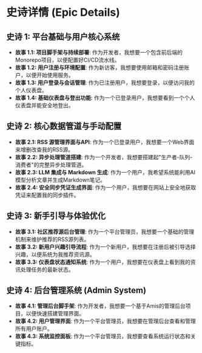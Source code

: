# 史诗详情 (Epic Details)

## 史诗 1: 平台基础与用户核心系统

- **故事 1.1: 项目脚手架与持续部署**: 作为开发者，我想要一个包含前后端的Monorepo项目，以便配置好CI/CD流水线。
- **故事 1.2: 用户注册与环境配置**: 作为新访客，我想要使用邮箱和密码注册账户，以便开始使用服务。
- **故事 1.3: 用户登录与会话管理**: 作为已注册用户，我想要登录，以便访问我的个人仪表盘。
- **故事 1.4: 基础仪表盘与登出功能**: 作为一个已登录用户，我想要看到一个个人仪表盘并能安全地登出。

## 史诗 2: 核心数据管道与手动配置

- **故事 2.1: RSS 源管理界面与API**: 作为一个已登录用户，我想要一个Web界面来增删改查我的RSS源。
- **故事 2.2: 异步处理管道搭建**: 作为一个开发者，我想要搭建起"生产者-队列-消费者"的完整异步处理管道。
- **故事 2.3: LLM 集成与 Markdown 生成**: 作为一个用户，我希望系统能利用AI模型分析文章并生成Markdown笔记。
- **故事 2.4: 安全同步凭证生成界面**: 作为一个用户，我想要在网站上安全地获取凭证来配置我的同步插件。

## 史诗 3: 新手引导与体验优化

- **故事 3.1: 社区推荐源后台管理**: 作为一个平台管理员，我想要一个基础的管理机制来维护推荐的RSS源列表。
- **故事 3.2: 新用户兴趣引导流程**: 作为一个新用户，我想要在注册后被引导选择兴趣，以便系统为我推荐资讯源。
- **故事 3.3: 仪表盘状态通知系统**: 作为一个用户，我想要在仪表盘上看到我的资讯处理任务的最新状态。

## 史诗 4: 后台管理系统 (Admin System)

- **故事 4.1: 管理后台脚手架**: 作为开发者，我想要一个基于Amis的管理后台项目，以便快速搭建管理界面。
- **故事 4.2: 用户管理界面**: 作为一个平台管理员，我想要在管理后台查看和管理所有用户账户。
- **故事 4.3: 系统监控面板**: 作为一个平台管理员，我想要查看系统运行状态和关键指标。